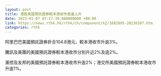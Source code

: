 ```yaml
---
layout: post
title: 港股美國預託證券較本港收市普遍上升
date: 2023-01-07 07:17:39.000000000 +08:00
link: https://news.rthk.hk/rthk/ch/component/k2/1682895-20230107.htm
categories: rthk
---
```


阿里巴巴美國預託證券折合104.8港元，較本港收市升逾3%。

騰訊及美團的美國預託證券較本港收市分別升近2%及逾2%。

滙控及友邦的美國預託證券較本港收市升逾2%；港交所美國預託證券較本港收市升逾1%。
